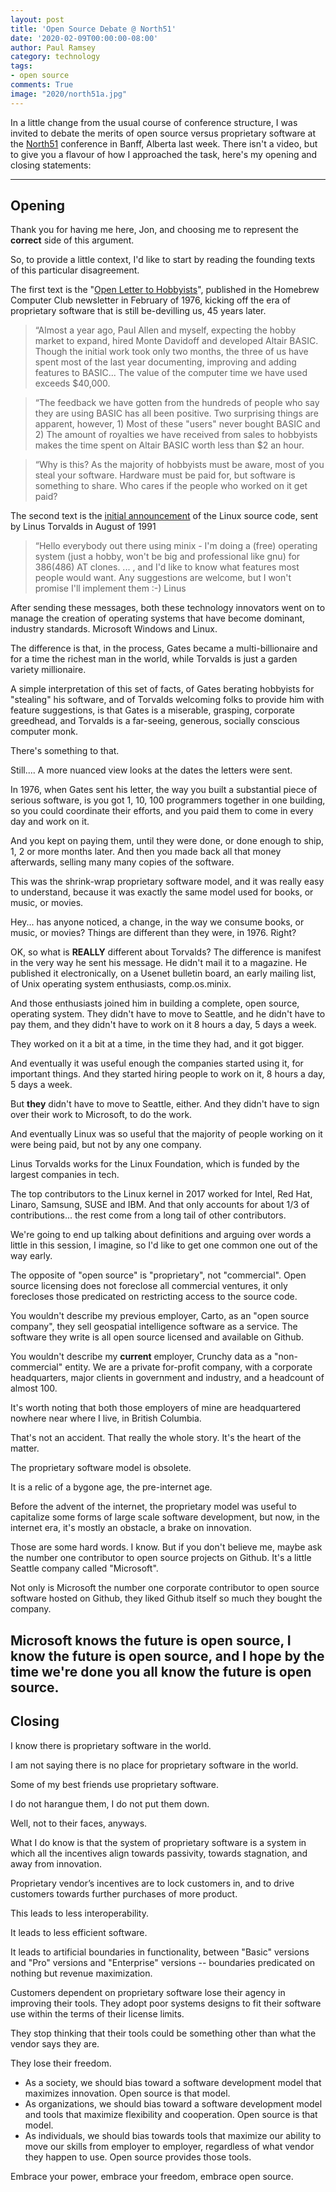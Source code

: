 ```yaml
---
layout: post
title: 'Open Source Debate @ North51'
date: '2020-02-09T00:00:00-08:00'
author: Paul Ramsey
category: technology
tags:
- open source
comments: True
image: "2020/north51a.jpg"
---
```


In a little change from the usual course of conference structure, I was invited to debate the merits of open source versus proprietary software at the [North51](http://www.n51.ca/) conference in Banff, Alberta last week. There isn't a video, but to give you a flavour of how I approached the task, here's my opening and closing statements:

-----------

## Opening 

Thank you for having me here, Jon, and choosing me to represent the **correct** side of this argument.

So, to provide a little context, I'd like to start by reading the founding texts of this particular disagreement.

The first text is the "[Open Letter to Hobbyists](http://www.digibarn.com/collections/newsletters/homebrew/V2_01/gatesletter.html)", published in the Homebrew Computer Club newsletter in February of 1976, kicking off the era of proprietary software that is still be-devilling us, 45 years later.

> “Almost a year ago, Paul Allen and myself, expecting the hobby market to expand, hired Monte Davidoff and developed Altair BASIC. Though the initial work took only two months, the three of us have spent most of the last year documenting, improving and adding features to BASIC... The value of the computer time we have used exceeds $40,000.

> “The feedback we have gotten from the hundreds of people who say they are using BASIC has all been positive. Two surprising things are apparent, however, 1) Most of these "users" never bought BASIC  and 2) The amount of royalties we have received from sales to hobbyists makes the time spent on Altair BASIC worth less than $2 an hour.

> “Why is this? As the majority of hobbyists must be aware, most of you steal your software. Hardware must be paid for, but software is something to share. Who cares if the people who worked on it get paid?

The second text is the [initial announcement](https://groups.google.com/forum/#!msg/comp.os.minix/dlNtH7RRrGA/SwRavCzVE7gJ) of the Linux source code, sent by Linus Torvalds in August of 1991

> “Hello everybody out there using minix - I'm doing a (free) operating system (just a hobby, won't be big and professional like gnu) for 386(486) AT clones. ... , and I'd like to know what features most people would want. Any suggestions are welcome, but I won't promise I'll implement them :-) Linus 

After sending these messages, both these technology innovators went on to manage the creation of operating systems that have become dominant, industry standards. Microsoft Windows and Linux.

The difference is that, in the process, Gates became a multi-billionaire and for a time the richest man in the world, while Torvalds is just a garden variety millionaire.

A simple interpretation of this set of facts, of Gates berating hobbyists for "stealing" his software, and of Torvalds welcoming folks to provide him with feature suggestions, is that Gates is a miserable, grasping, corporate greedhead, and Torvalds is a far-seeing, generous, socially conscious computer monk.

There's something to that.

Still.... A more nuanced view looks at the dates the letters were sent.

In 1976, when Gates sent his letter, the way you built a substantial piece of serious software, is you got 1, 10, 100 programmers together in one building, so you could coordinate their efforts, and you paid them to come in every day and work on it.  

And you kept on paying them, until they were done, or done enough to ship, 1, 2 or more months later. And then you made back all that money afterwards, selling many many copies of the software. 

This was the shrink-wrap proprietary software model, and it was really easy to understand, because it was exactly the same model used for books, or music, or movies.

Hey... has anyone noticed, a change, in the way we consume books, or music, or movies? Things are different than they were, in 1976. Right?

OK, so what is **REALLY** different about Torvalds? The difference is manifest in the very way he sent his message. He didn't mail it to a magazine. He published it electronically, on a Usenet bulletin board, an early mailing list, of Unix operating system enthusiasts, comp.os.minix.

And those enthusiasts joined him in building a complete, open source, operating system. They didn't have to move to Seattle, and he didn't have to pay them, and they didn't have to work on it 8 hours a day, 5 days a week. 

They worked on it a bit at a time, in the time they had, and it got bigger.

And eventually it was useful enough the companies started using it, for important things. And they started hiring people to work on it, 8 hours a day, 5 days a week.

But **they** didn't have to move to Seattle, either. And they didn't have to sign over their work to Microsoft, to do the work.

And eventually Linux was so useful that the majority of people working on it were being paid, but not by any one company.

Linus Torvalds works for the Linux Foundation, which is funded by the largest companies in tech.

The top contributors to the Linux kernel in 2017 worked for Intel, Red Hat, Linaro, Samsung, SUSE and IBM. And that only accounts for about 1/3 of contributions... the rest come from a long tail of other contributors.

We're going to end up talking about definitions and arguing over words a little in this session, I imagine, so I'd like to get one common one out of the way early.

The opposite of "open source" is "proprietary", not "commercial". Open source licensing does not foreclose all commercial ventures, it only forecloses those predicated on restricting access to the source code.

You wouldn't describe my previous employer, Carto, as an "open source company", they sell geospatial intelligence software as a service. The software they write is all open source licensed and available on Github.

You wouldn't describe my **current** employer, Crunchy data as a "non-commercial" entity. We are a private for-profit company, with a corporate headquarters, major clients in government and industry, and a headcount of almost 100.

It's worth noting that both those employers of mine are headquartered nowhere near where I live, in British Columbia. 

That's not an accident. That really the whole story. It's the heart of the matter. 

The proprietary software model is obsolete. 

It is a relic of a bygone age, the pre-internet age. 

Before the advent of the internet, the proprietary model was useful to capitalize some forms of large scale software development, but now, in the internet era, it's mostly an obstacle, a brake on innovation.

Those are some hard words. I know. But if you don't believe me, maybe ask the number one contributor to open source projects on Github. It's a little Seattle company called "Microsoft". 

Not only is Microsoft the number one corporate contributor to open source software hosted on Github, they liked Github itself so much they bought the company.

Microsoft knows the future is open source, I know the future is open source, and I hope by the time we're done you all know the future is open source.
 
------- 

## Closing

I know there is proprietary software in the world.

I am not saying there is no place for proprietary software in the world.

Some of my best friends use proprietary software.

I do not harangue them, I do not put them down. 

Well, not to their faces, anyways.

What I do know is that the system of proprietary software is a system in which all the incentives align towards passivity, towards stagnation, and away from innovation.

Proprietary vendor’s incentives are to lock customers in, and to drive customers towards further purchases of more product.

This leads to less interoperability. 

It leads to less efficient software. 

It leads to artificial boundaries in functionality, between "Basic" versions and "Pro" versions  and "Enterprise" versions -- boundaries predicated on nothing but revenue maximization.

Customers dependent on proprietary software lose their agency in improving their tools. 
They adopt poor systems designs to fit their software use within the terms of their license limits.

They stop thinking that their tools could be something other than what the vendor says they are.

They lose their freedom.

* As a society, we should bias toward a software development model that maximizes innovation. Open source is that model.
* As organizations, we should bias toward a software development model and tools that maximize flexibility and cooperation. Open source is that model.
* As individuals, we should bias towards tools that maximize our ability to move our skills from employer to employer, regardless of what vendor they happen to use. Open source provides those tools.

Embrace your power, embrace your freedom, embrace open source.
